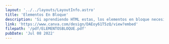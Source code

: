 ```yaml
---
layout: '../../layouts/LayoutInfo.astro'
title: 'Elementos En Bloque'
description: 'Si aprendiendo HTML estas, los elementos en bloque necesitaras.'
link: 'https://www.canva.com/design/DAEoy61T5zQ/view?embed'
filepath: '/pdf/ELEMENTOSBLOQUE.pdf'
pubDate: 'Jul 08 2022'
---
```

